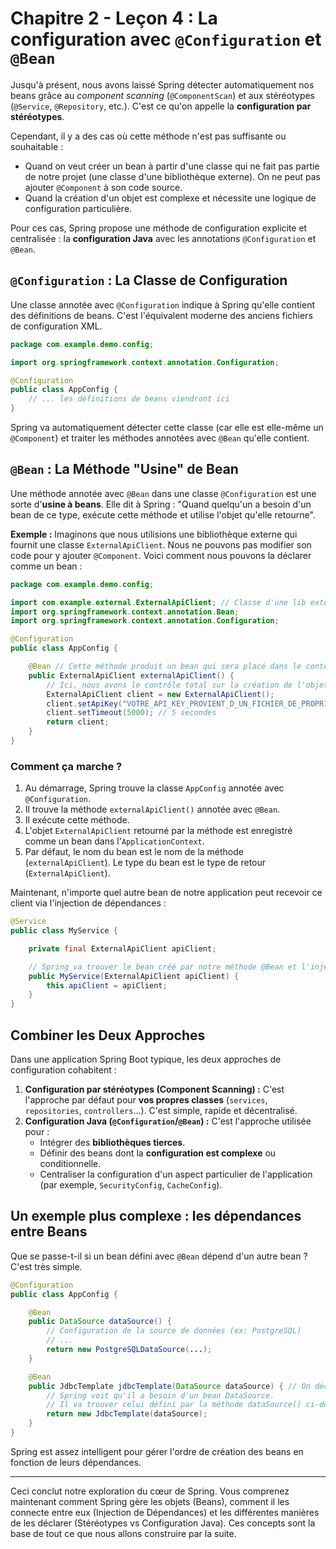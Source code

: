 # Chapitre 2 - Leçon 4 : La configuration avec `@Configuration` et `@Bean`

Jusqu'à présent, nous avons laissé Spring détecter automatiquement nos beans grâce au *component scanning* (`@ComponentScan`) et aux stéréotypes (`@Service`, `@Repository`, etc.). C'est ce qu'on appelle la **configuration par stéréotypes**.

Cependant, il y a des cas où cette méthode n'est pas suffisante ou souhaitable :
-   Quand on veut créer un bean à partir d'une classe qui ne fait pas partie de notre projet (une classe d'une bibliothèque externe). On ne peut pas ajouter `@Component` à son code source.
-   Quand la création d'un objet est complexe et nécessite une logique de configuration particulière.

Pour ces cas, Spring propose une méthode de configuration explicite et centralisée : la **configuration Java** avec les annotations `@Configuration` et `@Bean`.

## `@Configuration` : La Classe de Configuration

Une classe annotée avec `@Configuration` indique à Spring qu'elle contient des définitions de beans. C'est l'équivalent moderne des anciens fichiers de configuration XML.

```java
package com.example.demo.config;

import org.springframework.context.annotation.Configuration;

@Configuration
public class AppConfig {
    // ... les définitions de beans viendront ici
}
```

Spring va automatiquement détecter cette classe (car elle est elle-même un `@Component`) et traiter les méthodes annotées avec `@Bean` qu'elle contient.

## `@Bean` : La Méthode "Usine" de Bean

Une méthode annotée avec `@Bean` dans une classe `@Configuration` est une sorte d'**usine à beans**. Elle dit à Spring : "Quand quelqu'un a besoin d'un bean de ce type, exécute cette méthode et utilise l'objet qu'elle retourne".

**Exemple :** Imaginons que nous utilisions une bibliothèque externe qui fournit une classe `ExternalApiClient`. Nous ne pouvons pas modifier son code pour y ajouter `@Component`. Voici comment nous pouvons la déclarer comme un bean :

```java
package com.example.demo.config;

import com.example.external.ExternalApiClient; // Classe d'une lib externe
import org.springframework.context.annotation.Bean;
import org.springframework.context.annotation.Configuration;

@Configuration
public class AppConfig {

    @Bean // Cette méthode produit un bean qui sera placé dans le contexte Spring
    public ExternalApiClient externalApiClient() {
        // Ici, nous avons le contrôle total sur la création de l'objet
        ExternalApiClient client = new ExternalApiClient();
        client.setApiKey("VOTRE_API_KEY_PROVIENT_D_UN_FICHIER_DE_PROPRIETES");
        client.setTimeout(5000); // 5 secondes
        return client;
    }
}
```

### Comment ça marche ?

1.  Au démarrage, Spring trouve la classe `AppConfig` annotée avec `@Configuration`.
2.  Il trouve la méthode `externalApiClient()` annotée avec `@Bean`.
3.  Il exécute cette méthode.
4.  L'objet `ExternalApiClient` retourné par la méthode est enregistré comme un bean dans l'`ApplicationContext`.
5.  Par défaut, le nom du bean est le nom de la méthode (`externalApiClient`). Le type du bean est le type de retour (`ExternalApiClient`).

Maintenant, n'importe quel autre bean de notre application peut recevoir ce client via l'injection de dépendances :

```java
@Service
public class MyService {

    private final ExternalApiClient apiClient;

    // Spring va trouver le bean créé par notre méthode @Bean et l'injecter ici
    public MyService(ExternalApiClient apiClient) {
        this.apiClient = apiClient;
    }
}
```

## Combiner les Deux Approches

Dans une application Spring Boot typique, les deux approches de configuration cohabitent :

1.  **Configuration par stéréotypes (Component Scanning) :** C'est l'approche par défaut pour **vos propres classes** (`services`, `repositories`, `controllers`...). C'est simple, rapide et décentralisé.
2.  **Configuration Java (`@Configuration`/`@Bean`) :** C'est l'approche utilisée pour :
    -   Intégrer des **bibliothèques tierces**.
    -   Définir des beans dont la **configuration est complexe** ou conditionnelle.
    -   Centraliser la configuration d'un aspect particulier de l'application (par exemple, `SecurityConfig`, `CacheConfig`).

## Un exemple plus complexe : les dépendances entre Beans

Que se passe-t-il si un bean défini avec `@Bean` dépend d'un autre bean ? C'est très simple.

```java
@Configuration
public class AppConfig {

    @Bean
    public DataSource dataSource() {
        // Configuration de la source de données (ex: PostgreSQL)
        // ...
        return new PostgreSQLDataSource(...);
    }

    @Bean
    public JdbcTemplate jdbcTemplate(DataSource dataSource) { // On déclare la dépendance
        // Spring voit qu'il a besoin d'un bean DataSource.
        // Il va trouver celui défini par la méthode dataSource() ci-dessus et l'injecter.
        return new JdbcTemplate(dataSource);
    }
}
```

Spring est assez intelligent pour gérer l'ordre de création des beans en fonction de leurs dépendances.

---

Ceci conclut notre exploration du cœur de Spring. Vous comprenez maintenant comment Spring gère les objets (Beans), comment il les connecte entre eux (Injection de Dépendances) et les différentes manières de les déclarer (Stéréotypes vs Configuration Java). Ces concepts sont la base de tout ce que nous allons construire par la suite.
